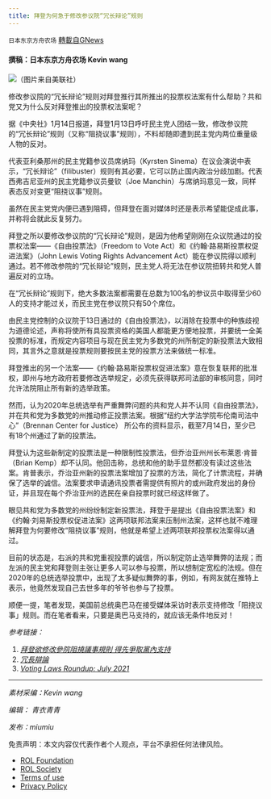 ```yaml
---
title: 拜登为何急于修改参议院“冗长辩论”规则
---
```

`日本东京方舟农场` [轉載自GNews](https://gnews.org/zh-hans/1862497/)

#### **撰稿：日本东京方舟农场 Kevin wang**

![](https://assets.gnews.org/wp-content/uploads/2022/01/1BF62AD2-4166-43F8-B93A-BEBECB1810CE.jpeg)（图片来自美联社）

修改参议院的“冗长辩论”规则对拜登推行其所推出的投票权法案有什么帮助？共和党又为什么反对拜登推出的投票权法案呢？

据《中央社》1月14日报道，拜登1月13日呼吁民主党人团结一致，修改参议院的“冗长辩论”规则（又称“阻挠议事”规则），不料却随即遭到民主党内两位重量级人物的反对。

代表亚利桑那州的民主党籍参议员席纳玛（Kyrsten Sinema）在议会演说中表示，“冗长辩论”（filibuster）规则有其必要，它可以防止国内政治分歧加剧。代表西弗吉尼亚州的民主党籍参议员曼钦（Joe Manchin）与席纳玛意见一致，同样表态反对变更“阻挠议事”规则。

虽然在民主党党内便已遇到阻碍，但拜登在面对媒体时还是表示希望能促成此事，并称将会就此反复努力。

拜登之所以要修改参议院的“冗长辩论”规则，是因为他希望刚刚在众议院通过的投票权法案——《自由投票法》（Freedom to Vote Act）和《约翰·路易斯投票权促进法案》（John Lewis Voting Rights Advancement Act）能在参议院得以顺利通过。若不修改参院的“冗长辩论”规则，民主党人将无法在参议院扭转共和党人普遍反对的立场。

在“冗长辩论”规则下，绝大多数法案都需要在总数为100名的参议员中取得至少60人的支持才能过关，而民主党在参议院只有50个席位。

由民主党控制的众议院于13日通过的《自由投票法》，以消除在投票中的种族歧视为道德论述，声称将使所有具投票资格的美国人都能更方便地投票，并要统一全美投票的标准，而规定内容项目与现在民主党为多数党的州所制定的新投票法大致相同，其言外之意就是投票规则要按民主党的投票方法来做统一标准。

拜登推出的另一个法案——《约翰‧路易斯投票权促进法案》意在恢复联邦的批准权，即州与地方政府若要修改选举规定，必须先获得联邦司法部的审核同意，同时允许法院阻止所有新的选举政策。

然而，认为2020年总统选举有严重舞弊问题的共和党人并不认同《自由投票法》，并在共和党为多数党的州推动修正投票法案。根据“纽约大学法学院布伦南司法中心”（Brennan Center for Justice） 所公布的资料显示，截至7月14日，至少已有18个州通过了新的投票法。

拜登认为这些新制定的投票法是一种限制性投票法，但乔治亚州州长布莱恩‧肯普 （Brian Kemp）却不认同。他回击称，总统和他的助手显然都没有读过这些法案。肯普表示，乔治亚州新的投票法案增加了投票的方法，简化了计票流程，并确保了选举的诚信。法案要求申请通讯投票者需提供有照片的或州政府发出的身份证，并且现在每个乔治亚州的选民在亲自投票时就已经这样做了。

眼见共和党为多数党的州纷纷制定新投票法，拜登于是提出《自由投票法案》和《约翰‧刘易斯投票权促进法案》这两项联邦法案来压制州法案，这样也就不难理解拜登为何要修改“阻挠议事”规则，他就是希望上述两项联邦投票权法案得以通过。

目前的状态是，右派的共和党重视投票的诚信，所以制定防止选举舞弊的法规；而左派的民主党和拜登则主张让更多人可以参与投票，所以想制定宽松的法规。但在2020年的总统选举投票中，出现了太多疑似舞弊的事，例如，有网友就在推特上表示，他竟然发现自己去世多年的爷爷也参与了投票。

顺便一提，笔者发现，美国前总统奥巴马在接受媒体采访时表示支持修改「阻挠议事」规则。而在笔者看来，只要是奥巴马支持的，就应该无条件地反对！

*参考链接：*

1. [*拜登欲修改參院阻撓議事規則 得先爭取黨內支持*](https://www.cna.com.tw/news/aopl/202201140090.aspx)
2. [*冗長辯論*](https://zh.wikipedia.org/wiki/%E5%86%97%E9%95%B7%E8%BE%AF%E8%AB%96)
3. [*Voting Laws Roundup: July 2021*](https://www.brennancenter.org/our-work/research-reports/voting-laws-roundup-july-2021)


* * *

*素材采编：Kevin wang*

*编辑： 青衣青青*

*发布：miumiu*

 

免责声明：本文内容仅代表作者个人观点，平台不承担任何法律风险。

- [ROL Foundation](https://rolfoundation.org/)
- [ROL Society](https://rolsociety.org/)
- [Terms of use](https://gnews.org/terms-of-use-3/)
- [Privacy Policy](https://gnews.org/privacy-policy/)
